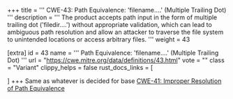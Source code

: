 +++
title = '''
CWE-43: Path Equivalence: 'filename....' (Multiple Trailing Dot)
'''
description	= '''
The product accepts path input in the form of multiple trailing dot ('filedir....') without appropriate validation, which can lead to ambiguous path resolution and allow an attacker to traverse the file system to unintended locations or access arbitrary files.
'''
weight = 43

[extra]
id = 43
name = '''
Path Equivalence: 'filename....' (Multiple Trailing Dot)
'''
url = "https://cwe.mitre.org/data/definitions/43.html"
vote = ""
class = "Variant"
clippy_helps = false
rust_docs_links = [

]
+++
Same as whatever is decided for base [CWE-41: Improper Resolution of Path Equivalence](rust-are-we-secure-yet/cwes/cwe-41)
